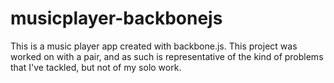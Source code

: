 # musicplayer-backbonejs

This is a music player app created with backbone.js.
This project was worked on with a pair, and as such is representative of the kind of problems that I've tackled, but not of my solo work.
